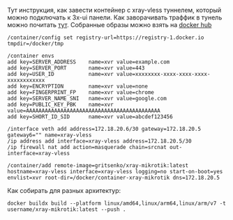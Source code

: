 Тут инструкция, как завести контейнер c xray-vless туннелем, который можно подключать к 3x-ui панели. Как заворачивать траффик в тунель можно почитать [тут](https://gist.github.com/degritsenko/64bd43e0d854fc730b71a45872be3542).
Собранные образы можно взять на [docker hub](https://hub.docker.com/r/gritsenko/xray-mikrotik)

```
/container/config set registry-url=https://registry-1.docker.io tmpdir=/docker/tmp

/container envs
add key=SERVER_ADDRESS    name=xvr value=example.com
add key=SERVER_PORT       name=xvr value=443
add key=USER_ID           name=xvr value=xxxxxxxx-xxxx-xxxx-xxxx-xxxxxxxxxxxx
add key=ENCRYPTION        name=xvr value=none
add key=FINGERPRINT_FP    name=xvr value=chrome
add key=SERVER_NAME_SNI   name=xvr value=google.com
add key=PUBLIC_KEY_PBK    name=xvr value=AAAAAAAAAAAAAAAAAAAAAAAAAAAAAAAAAAAAAAAAAAA
add key=SHORT_ID_SID      name=xvr value=abcdef123456

/interface veth add address=172.18.20.6/30 gateway=172.18.20.5 gateway6="" name=xray-vless
/ip address add interface=xray-vless address=172.18.20.5/30
/ip firewall nat add action=masquerade chain=srcnat out-interface=xray-vless

/container/add remote-image=gritsenko/xray-mikrotik:latest hostname=xray-vless interface=xray-vless logging=no start-on-boot=yes envlist=xvr root-dir=/docker/container-xray-mikrotik dns=172.18.20.5
```

Как собирать для разных архитектур:
```
docker buildx build --platform linux/amd64,linux/arm64,linux/arm/v7 -t username/xray-mikrotik:latest --push .
```